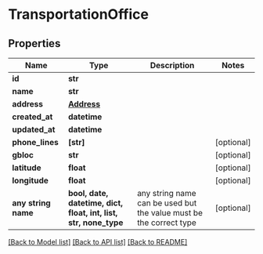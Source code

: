 # TransportationOffice


## Properties
Name | Type | Description | Notes
------------ | ------------- | ------------- | -------------
**id** | **str** |  | 
**name** | **str** |  | 
**address** | [**Address**](Address.md) |  | 
**created_at** | **datetime** |  | 
**updated_at** | **datetime** |  | 
**phone_lines** | **[str]** |  | [optional] 
**gbloc** | **str** |  | [optional] 
**latitude** | **float** |  | [optional] 
**longitude** | **float** |  | [optional] 
**any string name** | **bool, date, datetime, dict, float, int, list, str, none_type** | any string name can be used but the value must be the correct type | [optional]

[[Back to Model list]](../README.md#documentation-for-models) [[Back to API list]](../README.md#documentation-for-api-endpoints) [[Back to README]](../README.md)


